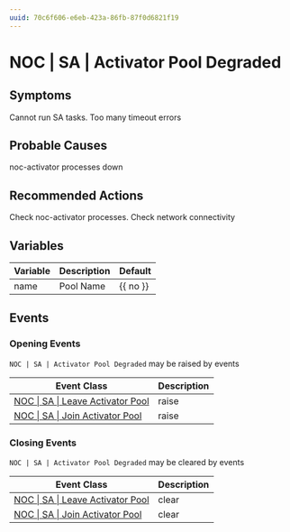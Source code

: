 ```yaml
---
uuid: 70c6f606-e6eb-423a-86fb-87f0d6821f19
---
```

# NOC | SA | Activator Pool Degraded

## Symptoms

Cannot run SA tasks. Too many timeout errors

## Probable Causes

noc-activator processes down

## Recommended Actions

Check noc-activator processes. Check network connectivity

## Variables

| Variable | Description | Default  |
| -------- | ----------- | -------- |
| name     | Pool Name   | {{ no }} |

## Events

### Opening Events
`NOC | SA | Activator Pool Degraded` may be raised by events

| Event Class                                                                                       | Description |
| ------------------------------------------------------------------------------------------------- | ----------- |
| [NOC \| SA \| Leave Activator Pool](ref://event-classes-reference/noc/sa/leave-activator-pool.md) | raise       |
| [NOC \| SA \| Join Activator Pool](ref://event-classes-reference/noc/sa/join-activator-pool.md)   | raise       |

### Closing Events
`NOC | SA | Activator Pool Degraded` may be cleared by events

| Event Class                                                                                       | Description |
| ------------------------------------------------------------------------------------------------- | ----------- |
| [NOC \| SA \| Leave Activator Pool](ref://event-classes-reference/noc/sa/leave-activator-pool.md) | clear       |
| [NOC \| SA \| Join Activator Pool](ref://event-classes-reference/noc/sa/join-activator-pool.md)   | clear       |
